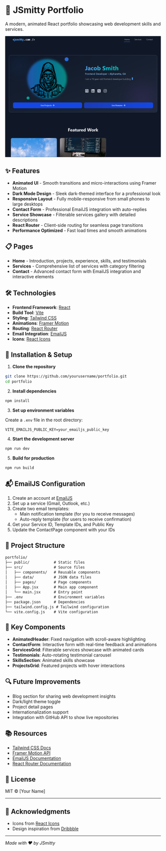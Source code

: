 # 🚀 JSmitty Portfolio

A modern, animated React portfolio showcasing web development skills and services.

![Portfolio Preview](./public/screenshot.png)

## ✨ Features

- **Animated UI** - Smooth transitions and micro-interactions using Framer Motion
- **Dark Mode Design** - Sleek dark-themed interface for a professional look
- **Responsive Layout** - Fully mobile-responsive from small phones to large desktops
- **Contact Form** - Professional EmailJS integration with auto-replies
- **Service Showcase** - Filterable services gallery with detailed descriptions
- **React Router** - Client-side routing for seamless page transitions
- **Performance Optimized** - Fast load times and smooth animations

## 📋 Pages

- **Home** - Introduction, projects, experience, skills, and testimonials
- **Services** - Comprehensive list of services with category filtering
- **Contact** - Advanced contact form with EmailJS integration and interactive elements

## 🛠️ Technologies

- **Frontend Framework**: [React](https://reactjs.org/)
- **Build Tool**: [Vite](https://vitejs.dev/)
- **Styling**: [Tailwind CSS](https://tailwindcss.com/)
- **Animations**: [Framer Motion](https://www.framer.com/motion/)
- **Routing**: [React Router](https://reactrouter.com/)
- **Email Integration**: [EmailJS](https://www.emailjs.com/)
- **Icons**: [React Icons](https://react-icons.github.io/react-icons/)

## 🚀 Installation & Setup

1. **Clone the repository**

```bash
git clone https://github.com/yourusername/portfolio.git
cd portfolio
```

2. **Install dependencies**

```bash
npm install
```

3. **Set up environment variables**

Create a `.env` file in the root directory:

```
VITE_EMAILJS_PUBLIC_KEY=your_emailjs_public_key
```

4. **Start the development server**

```bash
npm run dev
```

5. **Build for production**

```bash
npm run build
```

## 📬 EmailJS Configuration

1. Create an account at [EmailJS](https://www.emailjs.com/)
2. Set up a service (Gmail, Outlook, etc.)
3. Create two email templates:
   - Main notification template (for you to receive messages)
   - Auto-reply template (for users to receive confirmation)
4. Get your Service ID, Template IDs, and Public Key
5. Update the ContactPage component with your IDs

## 📁 Project Structure

```
portfolio/
├── public/           # Static files
├── src/              # Source files
│   ├── components/   # Reusable components
│   ├── data/         # JSON data files
│   ├── pages/        # Page components
│   ├── App.jsx       # Main app component
│   └── main.jsx      # Entry point
├── .env              # Environment variables
├── package.json      # Dependencies
├── tailwind.config.js # Tailwind configuration
└── vite.config.js    # Vite configuration
```

## 🎨 Key Components

- **AnimatedHeader**: Fixed navigation with scroll-aware highlighting
- **ContactForm**: Interactive form with real-time feedback and animations
- **ServicesGrid**: Filterable services showcase with animated cards
- **Testimonials**: Auto-rotating testimonial carousel
- **SkillsSection**: Animated skills showcase
- **ProjectsGrid**: Featured projects with hover interactions

## 🔍 Future Improvements

- Blog section for sharing web development insights
- Dark/light theme toggle
- Project detail pages
- Internationalization support
- Integration with GitHub API to show live repositories

## 📚 Resources

- [Tailwind CSS Docs](https://tailwindcss.com/docs)
- [Framer Motion API](https://www.framer.com/api/motion/)
- [EmailJS Documentation](https://www.emailjs.com/docs/)
- [React Router Documentation](https://reactrouter.com/docs/en/v6)

## 📝 License

MIT © [Your Name]

---

## 🙏 Acknowledgments

- Icons from [React Icons](https://react-icons.github.io/react-icons/)
- Design inspiration from [Dribbble](https://dribbble.com/)

---

*Made with ❤️ by JSmitty*